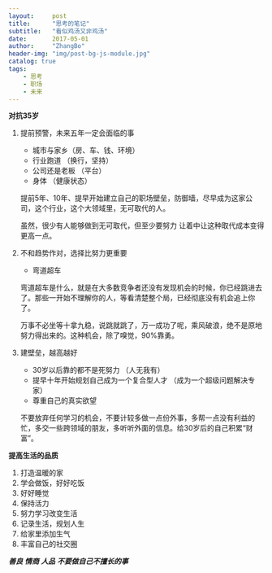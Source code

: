 ```yaml
---
layout:     post
title:      "思考的笔记"
subtitle:   "看似鸡汤又非鸡汤"
date:       2017-05-01
author:     "ZhangBo"
header-img: "img/post-bg-js-module.jpg"
catalog: true
tags:
    - 思考
    - 职场
    - 未来
---
```


**对抗35岁**

1. 提前预警，未来五年一定会面临的事

   - 城市与家乡（房、车、钱、环境）
   - 行业跑道 （换行，坚持）
   - 公司还是老板 （平台）
   - 身体 （健康状态）

   提前5年、10年、提早开始建立自己的职场壁垒，防御墙，尽早成为这家公司，这个行业，这个大领域里，无可取代的人。

   虽然，很少有人能够做到无可取代，但至少要努力 让着中让这种取代成本变得更高一点。

2. 不和趋势作对，选择比努力更重要

   - 弯道超车

   弯道超车是什么，就是在大多数竞争者还没有发现机会的时候，你已经跳进去了。那些一开始不理解你的人，等看清楚整个局，已经彻底没有机会追上你了。

   万事不必坐等十拿九稳，说跳就跳了，万一成功了呢，乘风破浪，绝不是原地努力得出来的。这种机会，除了嗅觉，90%靠勇。

3. 建壁垒，越高越好

   - 30岁以后靠的都不是死努力 （人无我有）
   - 提早十年开始规划自己成为一个复合型人才 （成为一个超级问题解决专家）
   - 尊重自己的真实欲望

   不要放弃任何学习的机会，不要计较多做一点份外事，多帮一点没有利益的忙，多交一些跨领域的朋友，多听听外面的信息。给30岁后的自己积累“财富”。

**提高生活的品质**

1. 打造温暖的家
2. 学会做饭，好好吃饭
3. 好好睡觉
4. 保持活力
5. 努力学习改变生活
6. 记录生活，规划人生
7. 给家里添加生气
8. 丰富自己的社交圈

***善良***
***情商***
***人品***
***不要做自己不擅长的事***






